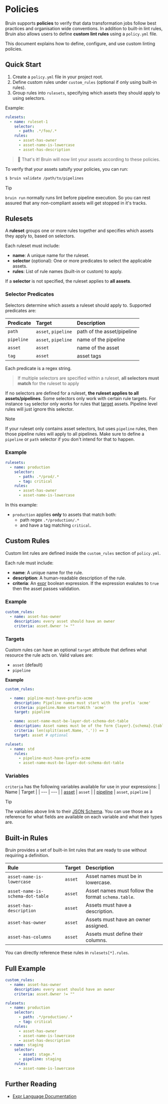 # Policies

Bruin supports **policies** to verify that data transformation jobs follow best practices and organisation wide conventions. In addition to built-in lint rules, Bruin also allows users to define **custom lint rules** using a `policy.yml` file.

This document explains how to define, configure, and use custom linting policies.

## Quick Start

1. Create a `policy.yml` file in your project root.
2. Define custom rules under `custom_rules` (optional if only using built-in rules).
3. Group rules into `rulesets`, specifying which assets they should apply to using selectors.

Example:

```yaml
rulesets:
  - name: ruleset-1
    selector:
      - path: .*/foo/.*
    rules:
      - asset-has-owner
      - asset-name-is-lowercase
      - asset-has-description
```

> 🚀 That's it! Bruin will now lint your assets according to these policies.

To verify that your assets satsify your policies, you can run:
```sh
$ bruin validate /path/to/pipelines
```

> [!tip]
> `bruin run` normally runs lint before pipeline execution. So you can rest assured that any non-compliant assets will get stopped in it's tracks.

## Rulesets

A **ruleset** groups one or more rules together and specifies which assets they apply to, based on selectors.

Each ruleset must include:
- **name**: A unique name for the ruleset.
- **selector** (optional): One or more predicates to select the applicable assets.
- **rules**: List of rule names (built-in or custom) to apply.

If a **selector** is not specified, the ruleset applies to **all assets**.

### Selector Predicates

Selectors determine which assets a ruleset should apply to. Supported predicates are:

| Predicate | Target | Description |
| :--- | :--- | :--- |
| `path` | `asset`, `pipeline` | path of the asset/pipeline |
| `pipeline` | `asset`, `pipeline` | name of the pipeline |
| `asset` | `asset` | name of the asset |
| `tag` | `asset` | asset tags |

Each predicate is a regex string.

> If multiple selectors are specified within a ruleset, **all selectors must match** for the ruleset to apply

If no selectors are defined for a ruleset, **the ruleset applies to all assets/pipelines**. Some selectors only work with certain
rule targets. For instance `tag` selector only works for rules that [target](#targets) assets. Pipeline level rules will just ignore
this selector. 

> [!NOTE]
> If your ruleset only contains asset selectors, but uses `pipeline` rules, then those pipeline rules will apply to all pipelines. Make sure to define a `pipeline` or `path` selector if you don't intend for that to happen.

### Example

```yaml
rulesets:
  - name: production
    selector:
      - path: .*/prod/.*
      - tag: critical
    rules:
      - asset-has-owner
      - asset-name-is-lowercase
```

In this example:
- `production` applies **only** to assets that match both:
  - path regex `.*/production/.*`
  - and have a tag matching `critical`.

## Custom Rules

Custom lint rules are defined inside the `custom_rules` section of `policy.yml`.

Each rule must include:
- **name**: A unique name for the rule.
- **description**: A human-readable description of the rule.
- **criteria**: An [expr](https://expr-lang.org/) boolean expression. If the expression evalutes to `true` then the asset passes validation.

### Example

```yaml
custom_rules:
  - name: asset-has-owner
    description: every asset should have an owner
    criteria: asset.Owner != ""
```

### Targets

Custom rules can have an optional `target` attribute that defines what resource the rule acts on. Valid values are:
- `asset` (default)
- `pipeline`

**Example**
```yaml
custom_rules:

  - name: pipline-must-have-prefix-acme
    description: Pipeline names must start with the prefix 'acme'
    criteria: pipeline.Name startsWith 'acme'
    target: pipeline

  - name: asset-name-must-be-layer-dot-schema-dot-table
    description: Asset names must be of the form {layer}.{schema}.{table}
    criteria: len(split(asset.Name, '.')) == 3
    target: asset # optional

ruleset:
  - name: std
    rules:
      - pipeline-must-have-prefix-acme
      - asset-name-must-be-layer-dot-schema-dot-table
```

### Variables

`criteria` has the following variables available for use in your expressions:
| Name | Target | 
| ---  | --- | 
| [asset](https://github.com/bruin-data/bruin-vscode/blob/1726eda362f29bf95f5ffc6b50addf8b63f2128b/schemas/yaml-assets-schema.json) | `asset` | 
| [pipeline](https://github.com/bruin-data/bruin-vscode/blob/1726eda362f29bf95f5ffc6b50addf8b63f2128b/schemas/pipeline-schema.json) | `asset`, `pipeline` |

> [!tip]
> The variables above link to their [JSON Schema](https://json-schema.org/). You can use those as a reference for what fields are available on each variable and
> what their types are.


## Built-in Rules

Bruin provides a set of built-in lint rules that are ready to use without requiring a definition.

| Rule | Target | Description |
| :--- | :--- | :--- |
| `asset-name-is-lowercase` | `asset` | Asset names must be in lowercase. |
| `asset-name-is-schema-dot-table`  | `asset` | Asset names must follow the format `schema.table`. |
| `asset-has-description` | `asset` | Assets must have a description. |
| `asset-has-owner` | `asset` | Assets must have an owner assigned. |
| `asset-has-columns` | `asset` | Assets must define their columns. |

You can directly reference these rules in `rulesets[*].rules`.

## Full Example

```yaml
custom_rules:
  - name: asset-has-owner
    description: every asset should have an owner
    criteria: asset.Owner != ""

rulesets:
  - name: production
    selector:
      - path: .*/production/.*
      - tag: critical
    rules:
      - asset-has-owner
      - asset-name-is-lowercase
      - asset-has-description
  - name: staging
    selector:
      - asset: stage.*
      - pipeline: staging
    rules:
      - asset-name-is-lowercase
```


## Further Reading

- [Expr Language Documentation](https://expr-lang.org/)
